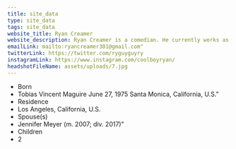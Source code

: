 ```yaml
---
title: site_data
type: site_data
tags: site_data
website_title: Ryan Creamer
website_description: Ryan Creamer is a comedian. He currently works as a headline contributor at Clickhole. He's a former CollegeHumor castmember, Upright Citizens Brigade Theater performer, and Pornhub pornstar. He is most well known for being a photo on the 'Movie Theater'  Wikipedia page under the 'Pricing and Admission' section as 'A Theatre-Goer Enjoys a Show'
emailLink: mailto:ryancreamer301@gmail.com"
twitterLink: https://twitter.com/ryguyguyry
instagramLink: https://www.instagram.com/coolboyryan/
headshotFileName: assets/uploads/7.jpg
---
```

<ul>
<li>Born</li>
<li>Tobias Vincent Maguire June 27, 1975 Santa Monica, California, U.S."</li>
<li>Residence</li>
<li>Los Angeles, California, U.S.</li>
<li>Spouse(s)</li>
<li>Jennifer Meyer (m. 2007; div. 2017)"</li>
<li>Children</li>
<li>2</li>
</ul>